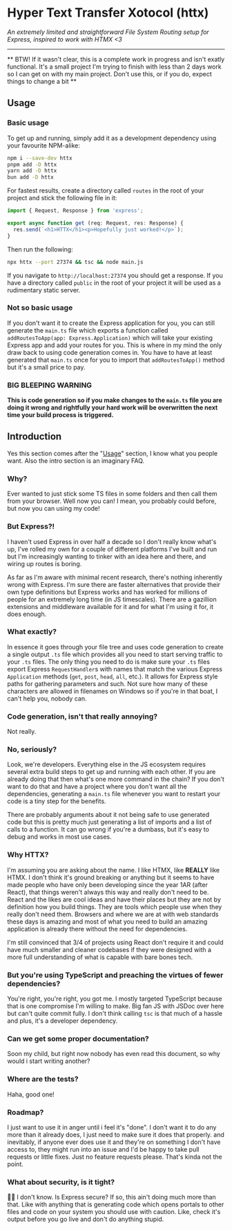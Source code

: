 # Hyper Text Transfer Xotocol (httx)

*An extremely limited and straightforward File System Routing setup for Express, inspired to work with HTMX <3*

---

** BTW! If it wasn't clear, this is a complete work in progress and isn't exatly functional. It's a small project I'm trying to finish with less than 2 days work so I can get on with my main project. Don't use this, or if you do, expect things to change a bit **

## Usage

### Basic usage

To get up and running, simply add it as a development dependency using your favourite NPM-alike:

```bash
npm i --save-dev httx
pnpm add -D httx
yarn add -D httx
bun add -D httx
```
For fastest results, create a directory called `routes` in the root of your project and stick the following file in it:

```typescript
import { Request, Response } from 'express';

export async function get (req: Request, res: Response) {
  res.send(`<h1>HTTX</h1><p>Hopefully just worked!</p>`);
}
```

Then run the following:

```bash
npx httx --port 27374 && tsc && node main.js
```

If you navigate to `http://localhost:27374` you should get a response. If you have a directory called `public` in the root of your project it will be used as a rudimentary static server.

### Not so basic usage

If you don't want it to create the Express application for you, you can still generate the `main.ts` file which exports a function called `addRoutesToApp(app: Express.Application)` which will take your existing Express app and add your routes for you. This is where in my mind the only draw back to using code generation comes in. You have to have at least generated that `main.ts` once for you to import that `addRoutesToApp()` method but it's a small price to pay.

### BIG BLEEPING WARNING

**This is code generation so if you make changes to the `main.ts` file you are doing it wrong and rightfully your hard work will be overwritten the next time your build process is triggered.**

## Introduction

Yes this section comes after the "[Usage](#usage)" section, I know what you people want. Also the intro section is an imaginary FAQ.

### Why?

Ever wanted to just stick some TS files in some folders and then call them from your browser. Well now you can! I mean, you probably could before, but now you can using my code!

### But Express?!

I haven't used Express in over half a decade so I don't really know what's up, I've rolled my own for a couple of different platforms I've built and run but I'm increasingly wanting to tinker with an idea here and there, and wiring up routes is boring.

As far as I'm aware with minimal recent research, there's nothing inherently wrong with Express. I'm sure there are faster alternatives that provide their own type definitions but Express works and has worked for millions of people for an extremely long time (in JS timescales). There are a gazillion extensions and middleware available for it and for what I'm using it for, it does enough.

### What exactly?

In essence it goes through your file tree and uses code generation to create a single output `.ts` file which provides all you need to start serving traffic to your `.ts` files. The only thing you need to do is make sure your `.ts` files export Express `RequestHandler`s with names that match the various Express `Application` methods (`get`, `post`, `head`, `all`, etc.). It allows for Express style paths for gathering parameters and such. Not sure how many of these characters are allowed in filenames on Windows so if you're in that boat, I can't help you, nobody can.

### Code generation, isn't that really annoying?

Not really.

### No, seriously?

Look, we're developers. Everything else in the JS ecosystem requires several extra build steps to get up and running with each other. If you are already doing that then what's one more command in the chain? If you don't want to do that and have a project where you don't want all the dependencies, generating a `main.ts` file whenever you want to restart your code is a tiny step for the benefits.

There are probably arguments about it not being safe to use generated code but this is pretty much just generating a list of imports and a list of calls to a function. It can go wrong if you're a dumbass, but it's easy to debug and works in most use cases.

### Why HTTX?

I'm assuming you are asking about the name. I like HTMX, like **REALLY** like HTMX. I don't think it's ground breaking or anything but it seems to have made people who have only been developing since the year 1AR (after React), that things weren't always this way and really don't need to be. React and the likes are cool ideas and have their places but they are not by definition how you build things. They are tools which people use when they really don't need them. Browsers and where we are at with web standards these days is amazing and most of what you need to build an amazing application is already there without the need for dependencies.

I'm still convinced that 3/4 of projects using React don't require it and could have much smaller and cleaner codebases if they were designed with a more full understanding of what is capable with bare bones tech.

### But you're using TypeScript and preaching the virtues of fewer dependencies?

You're right, you're right, you got me. I mostly targeted TypeScript because that is one compromise I'm willing to make. Big fan JS with JSDoc over here but can't quite commit fully. I don't think calling `tsc` is that much of a hassle and plus, it's a developer dependency.

### Can we get some proper documentation?

Soon my child, but right now nobody has even read this document, so why would i start writing another?

### Where are the tests?

Haha, good one!

### Roadmap?

I just want to use it in anger until i feel it's "done". I don't want it to do any more than it already does, I just need to make sure it does that properly. and inevitably, if anyone ever does use it and they're on something I don't have access to, they might run into an issue and I'd be happy to take pull requests or little fixes. Just no feature requests please. That's kinda not the point.

### What about security, is it tight?

🤷‍♂️ I don't know. Is Express secure? If so, this ain't doing much more than that. Like with anything that is generating code which opens portals to other files and code on your system you should use with caution. Like, check it's output before you go live and don't do anything stupid.
